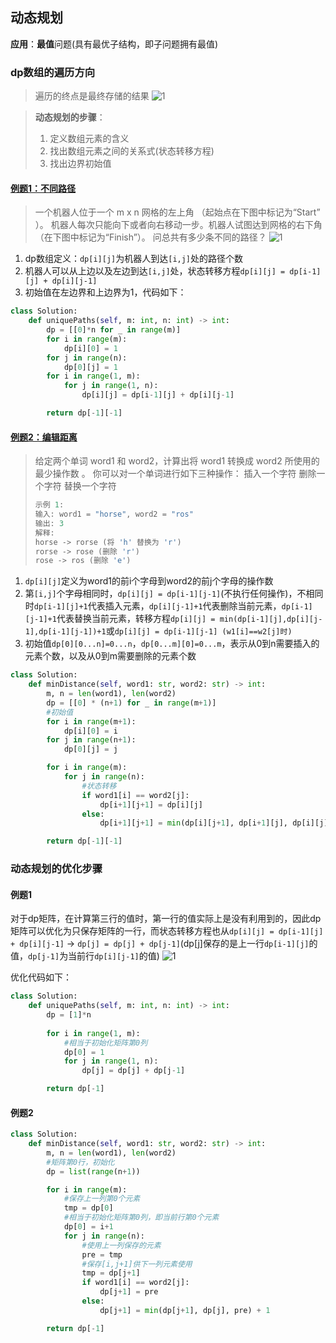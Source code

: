 ## 动态规划
**应用**：**最值**问题(具有最优子结构，即子问题拥有最值)

### dp数组的遍历方向
> 遍历的终点是最终存储的结果
![1](https://gblobscdn.gitbook.com/assets%2F-LrtQOWSnDdXhp3kYN4k%2F-M3U3aNXgGJVkKZ-TldN%2F-Lz1QbuLPFckafCeuiZ7%2F1.jpg?generation=1585364271429256&alt=media)

> **动态规划的步骤**：
> 1. 定义数组元素的含义
> 2. 找出数组元素之间的关系式(状态转移方程)
> 3. 找出边界初始值


#### [例题1：不同路径](https://leetcode-cn.com/problems/unique-paths/)
> 一个机器人位于一个 m x n 网格的左上角 （起始点在下图中标记为“Start” ）。
> 机器人每次只能向下或者向右移动一步。机器人试图达到网格的右下角（在下图中标记为“Finish”）。
> 问总共有多少条不同的路径？
> ![1](https://assets.leetcode-cn.com/aliyun-lc-upload/uploads/2018/10/22/robot_maze.png)

1. dp数组定义：`dp[i][j]`为机器人到达`[i,j]`处的路径个数
2. 机器人可以从上边以及左边到达`[i,j]`处，状态转移方程`dp[i][j] = dp[i-1][j] + dp[i][j-1]`
3. 初始值在左边界和上边界为1，代码如下：
```py
class Solution:
    def uniquePaths(self, m: int, n: int) -> int:
        dp = [[0]*n for _ in range(m)]
        for i in range(m):
            dp[i][0] = 1
        for j in range(n):
            dp[0][j] = 1
        for i in range(1, m):
            for j in range(1, n):
                dp[i][j] = dp[i-1][j] + dp[i][j-1]

        return dp[-1][-1]
```


#### [例题2：编辑距离](https://leetcode-cn.com/problems/edit-distance/)
> 给定两个单词 word1 和 word2，计算出将 word1 转换成 word2 所使用的最少操作数 。
> 你可以对一个单词进行如下三种操作：
> 插入一个字符
> 删除一个字符
> 替换一个字符
> ```c
> 示例 1:
> 输入: word1 = "horse", word2 = "ros"
> 输出: 3
> 解释: 
> horse -> rorse (将 'h' 替换为 'r')
> rorse -> rose (删除 'r')
> rose -> ros (删除 'e')
> ```
1. `dp[i][j]`定义为word1的前i个字母到word2的前j个字母的操作数
2. 第`[i,j]`个字母相同时，`dp[i][j] = dp[i-1][j-1]`\(不执行任何操作)，不相同时`dp[i-1][j]+1`代表插入元素，`dp[i][j-1]+1`代表删除当前元素，`dp[i-1][j-1]+1`代表替换当前元素，转移方程`dp[i][j] = min(dp[i-1][j],dp[i][j-1],dp[i-1][j-1])+1`或`dp[i][j] = dp[i-1][j-1] (w1[i]==w2[j]时)`
3. 初始值`dp[0][0...n]=0...n`，`dp[0...m][0]=0...m`，表示从0到n需要插入的元素个数，以及从0到m需要删除的元素个数

```py
class Solution:
    def minDistance(self, word1: str, word2: str) -> int:
        m, n = len(word1), len(word2)
        dp = [[0] * (n+1) for _ in range(m+1)]
        #初始值
        for i in range(m+1):
            dp[i][0] = i
        for j in range(n+1):
            dp[0][j] = j

        for i in range(m):
            for j in range(n):
                #状态转移
                if word1[i] == word2[j]:
                    dp[i+1][j+1] = dp[i][j]
                else:
                    dp[i+1][j+1] = min(dp[i][j+1], dp[i+1][j], dp[i][j]) + 1

        return dp[-1][-1]
```

### 动态规划的优化步骤

#### 例题1
对于dp矩阵，在计算第三行的值时，第一行的值实际上是没有利用到的，因此dp矩阵可以优化为只保存矩阵的一行，而状态转移方程也从`dp[i][j] = dp[i-1][j] + dp[i][j-1]` → `dp[j] = dp[j] + dp[j-1]`\(dp[j]保存的是上一行`dp[i-1][j]`的值，`dp[j-1]`为当前行`dp[i][j-1]`的值)
![1](https://camo.githubusercontent.com/bb04a1f4835fc8735ce1c1f701508eeffe49d8cb/68747470733a2f2f696d672d626c6f672e6373646e696d672e636e2f32303139313131333039333335373637302e706e673f782d6f73732d70726f636573733d696d6167652f77617465726d61726b2c747970655f5a6d46755a33706f5a57356e6147567064476b2c736861646f775f31302c746578745f6148523063484d364c7939696247396e4c6d4e7a5a473475626d56304c323077587a4d334f5441334e7a6b332c73697a655f31362c636f6c6f725f4646464646462c745f3730)

优化代码如下：
```py
class Solution:
    def uniquePaths(self, m: int, n: int) -> int:
        dp = [1]*n
        
        for i in range(1, m):
            #相当于初始化矩阵第0列
            dp[0] = 1
            for j in range(1, n):
                dp[j] = dp[j] + dp[j-1]

        return dp[-1]
```

#### 例题2

```py
class Solution:
    def minDistance(self, word1: str, word2: str) -> int:
        m, n = len(word1), len(word2)
        #矩阵第0行，初始化
        dp = list(range(n+1))

        for i in range(m):
            #保存上一列第0个元素
            tmp = dp[0]
            #相当于初始化矩阵第0列，即当前行第0个元素
            dp[0] = i+1
            for j in range(n):
                #使用上一列保存的元素
                pre = tmp
                #保存[i,j+1]供下一列元素使用
                tmp = dp[j+1]
                if word1[i] == word2[j]:
                    dp[j+1] = pre
                else:
                    dp[j+1] = min(dp[j+1], dp[j], pre) + 1

        return dp[-1]

```